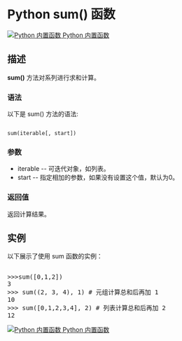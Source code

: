 Python  sum() 函数
================

 [![Python 内置函数](../images/up.gif)
 Python 内置函数](python-built-in-functions.html)


  描述
--

 **sum()** 方法对系列进行求和计算。

 ### 语法

 以下是 sum() 方法的语法:

 
```

sum(iterable[, start])

```

 ### 参数

  *  iterable -- 可迭代对象，如列表。 
 *  start -- 指定相加的参数，如果没有设置这个值，默认为0。 
  ### 返回值

 返回计算结果。

  实例
--

  以下展示了使用 sum 函数的实例： 

  <pre>

>>>sum([0,1,2])
3  
>>> sum((2, 3, 4), 1) # 元组计算总和后再加 1
10
>>> sum([0,1,2,3,4], 2) # 列表计算总和后再加 2
12
</pre>

 [![Python 内置函数](../images/up.gif)
 Python 内置函数](python-built-in-functions.html)

